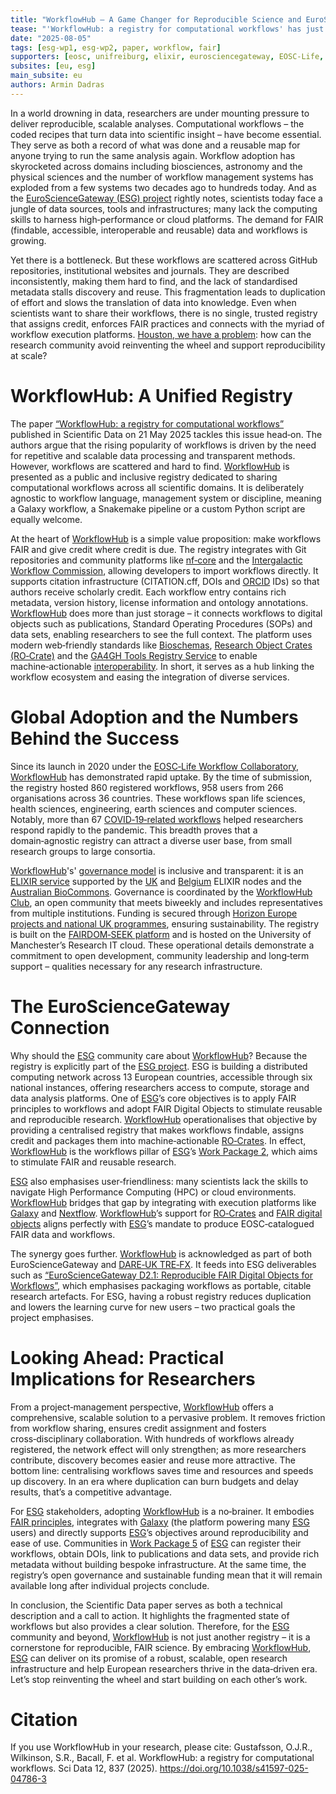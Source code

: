 ```yaml
---
title: "WorkflowHub – A Game Changer for Reproducible Science and EuroScienceGateway"
tease: "'WorkflowHub: a registry for computational workflows' has just been published in Scientific Data (Nature) as an open-access article. It explains why the platform was created and how it streamlines the sharing, discovery, and FAIRness of workflows."
date: "2025-08-05"
tags: [esg-wp1, esg-wp2, paper, workflow, fair]
supporters: [eosc, unifreiburg, elixir, eurosciencegateway, EOSC-Life, elixir-belgium, australian_biocommons    ]
subsites: [eu, esg]
main_subsite: eu
authors: Armin Dadras
---
```

In a world drowning in data, researchers are under mounting pressure to deliver reproducible, scalable analyses. Computational workflows – the coded recipes that turn data into scientific insight – have become essential. They serve as both a record of what was done and a reusable map for anyone trying to run the same analysis again. Workflow adoption has skyrocketed across domains including biosciences, astronomy and the physical sciences and the number of workflow management systems has exploded from a few systems two decades ago to hundreds today. And as the [EuroScienceGateway (ESG) project](https://galaxyproject.org/projects/esg/) rightly notes, scientists today face a jungle of data sources, tools and infrastructures; many lack the computing skills to harness high‑performance or cloud platforms. The demand for FAIR (findable, accessible, interoperable and reusable) data and workflows is growing.

Yet there is a bottleneck. But these workflows are scattered across GitHub repositories, institutional websites and journals. They are described inconsistently, making them hard to find, and the lack of standardised metadata stalls discovery and reuse. This fragmentation leads to duplication of effort and slows the translation of data into knowledge. Even when scientists want to share their workflows, there is no single, trusted registry that assigns credit, enforces FAIR practices and connects with the myriad of workflow execution platforms. [Houston, we have a problem](https://en.wikipedia.org/wiki/Houston,_we_have_a_problem): how can the research community avoid reinventing the wheel and support reproducibility at scale?

# WorkflowHub: A Unified Registry

The paper [“WorkflowHub: a registry for computational workflows”](https://doi.org/10.1038/s41597-025-04786-3) published in Scientific Data on 21 May 2025 tackles this issue head‑on. The authors argue that the rising popularity of workflows is driven by the need for repetitive and scalable data processing and transparent methods. However, workflows are scattered and hard to find. [WorkflowHub](https://workflowhub.eu/) is presented as a public and inclusive registry dedicated to sharing computational workflows across all scientific domains. It is deliberately agnostic to workflow language, management system or discipline, meaning a Galaxy workflow, a Snakemake pipeline or a custom Python script are equally welcome.

At the heart of [WorkflowHub](https://workflowhub.eu/) is a simple value proposition: make workflows FAIR and give credit where credit is due. The registry integrates with Git repositories and community platforms like [nf‑core](https://nf-co.re/) and the [Intergalactic Workflow Commission](https://iwc.galaxyproject.org/), allowing developers to import workflows directly. It supports citation infrastructure (CITATION.cff, DOIs and [ORCID](https://orcid.org/) IDs) so that authors receive scholarly credit. Each workflow entry contains rich metadata, version history, license information and ontology annotations. [WorkflowHub](https://workflowhub.eu/) does more than just storage – it connects workflows to digital objects such as publications, Standard Operating Procedures (SOPs) and data sets, enabling researchers to see the full context. The platform uses modern web‑friendly standards like [Bioschemas](https://bioschemas.org/), [Research Object Crates (RO‑Crate)](https://www.researchobject.org/ro-crate/) and the [GA4GH Tools Registry Service](https://www.ga4gh.org/product/tool-registry-service-trs/) to enable machine‑actionable [interoperability](https://galaxyproject.org/fair/interoperability/). In short, it serves as a hub linking the workflow ecosystem and easing the integration of diverse services.

# Global Adoption and the Numbers Behind the Success

Since its launch in 2020 under the [EOSC‑Life Workflow Collaboratory](https://www.tib-op.org/ojs/index.php/CoRDI/article/view/352), [WorkflowHub](https://workflowhub.eu/) has demonstrated rapid uptake. By the time of submission, the registry hosted 860 registered workflows, 958 users from 266 organisations across 36 countries. These workflows span life sciences, health sciences, engineering, earth sciences and computer sciences. Notably, more than 67 [COVID‑19‑related workflows](https://workflowhub.eu/search?q=COVID#workflows) helped researchers respond rapidly to the pandemic. This breadth proves that a domain‑agnostic registry can attract a diverse user base, from small research groups to large consortia.

[WorkflowHub](https://workflowhub.eu/)'s' [governance model](https://about.workflowhub.eu/project/community/) is inclusive and transparent: it is an [ELIXIR service](https://elixir-europe.org/services) supported by the [UK](https://elixir-europe.org/about-us/who-we-are/nodes/uk) and [Belgium](https://www.elixir-belgium.org/) ELIXIR nodes and the [Australian BioCommons](https://www.biocommons.org.au/). Governance is coordinated by the [WorkflowHub Club](https://about.workflowhub.eu/#community), an open community that meets biweekly and includes representatives from multiple institutions. Funding is secured through [Horizon Europe projects and national UK programmes](https://about.workflowhub.eu/project/acknowledgements/#funding), ensuring sustainability. The registry is built on the [FAIRDOM‑SEEK platform](https://fair-dom.org/fairdomseek) and is hosted on the University of Manchester’s Research IT cloud. These operational details demonstrate a commitment to open development, community leadership and long‑term support – qualities necessary for any research infrastructure.

# The EuroScienceGateway Connection

Why should the [ESG](https://galaxyproject.org/projects/esg/) community care about [WorkflowHub](https://workflowhub.eu/)? Because the registry is explicitly part of the [ESG project](https://galaxyproject.org/projects/esg/). ESG is building a distributed computing network across 13 European countries, accessible through six national instances, offering researchers access to compute, storage and data analysis platforms. One of [ESG](https://galaxyproject.org/projects/esg/)’s core objectives is to apply FAIR principles to workflows and adopt FAIR Digital Objects to stimulate reusable and reproducible research. [WorkflowHub](https://workflowhub.eu/) operationalises that objective by providing a centralised registry that makes workflows findable, assigns credit and packages them into machine‑actionable [RO‑Crates](https://www.researchobject.org/ro-crate/). In effect, [WorkflowHub](https://workflowhub.eu/) is the workflows pillar of [ESG](https://galaxyproject.org/projects/esg/)’s [Work Package 2](https://galaxyproject.org/projects/esg/news/?tag=esg-wp2), which aims to stimulate FAIR and reusable research.

[ESG](https://galaxyproject.org/projects/esg/) also emphasises user‑friendliness: many scientists lack the skills to navigate High Performance Computing (HPC) or cloud environments. [WorkflowHub](https://workflowhub.eu/) bridges that gap by integrating with execution platforms like [Galaxy](https://usegalaxy.eu/) and [Nextflow](https://www.nextflow.io/). [WorkflowHub](https://workflowhub.eu/)’s support for [RO‑Crates](https://www.researchobject.org/ro-crate/) and [FAIR digital objects](https://fairdo.org/) aligns perfectly with [ESG](https://galaxyproject.org/projects/esg/)’s mandate to produce EOSC‑catalogued FAIR data and workflows.

The synergy goes further. [WorkflowHub](https://workflowhub.eu/) is acknowledged as part of both EuroScienceGateway and [DARE‑UK TRE‑FX](https://dareuk.org.uk/how-we-work/previous-activities/dare-uk-phase-1-driver-projects/tre-fx-delivering-a-federated-network-of-trusted-research-environments-to-enable-safe-data-analytics/). It feeds into ESG deliverables such as [“EuroScienceGateway D2.1: Reproducible FAIR Digital Objects for Workflows”](https://doi.org/10.5281/zenodo.13225792), which emphasises packaging workflows as portable, citable research artefacts. For ESG, having a robust registry reduces duplication and lowers the learning curve for new users – two practical goals the project emphasises.

# Looking Ahead: Practical Implications for Researchers

From a project‑management perspective, [WorkflowHub](https://workflowhub.eu/) offers a comprehensive, scalable solution to a pervasive problem. It removes friction from workflow sharing, ensures credit assignment and fosters cross‑disciplinary collaboration. With hundreds of workflows already registered, the network effect will only strengthen; as more researchers contribute, discovery becomes easier and reuse more attractive. The bottom line: centralising workflows saves time and resources and speeds up discovery. In an era where duplication can burn budgets and delay results, that’s a competitive advantage.

For [ESG](https://galaxyproject.org/projects/esg/) stakeholders, adopting [WorkflowHub](https://workflowhub.eu/) is a no‑brainer. It embodies [FAIR principles](https://en.wikipedia.org/wiki/FAIR_data), integrates with [Galaxy](https://usegalaxy.eu/) (the platform powering many [ESG](https://galaxyproject.org/projects/esg/) users) and directly supports [ESG](https://galaxyproject.org/projects/esg/)’s objectives around reproducibility and ease of use. Communities in [Work Package 5](https://galaxyproject.org/projects/esg/news/?tag=esg-wp5) of [ESG](https://galaxyproject.org/projects/esg/) can register their workflows, obtain DOIs, link to publications and data sets, and provide rich metadata without building bespoke infrastructure. At the same time, the registry’s open governance and sustainable funding mean that it will remain available long after individual projects conclude.

In conclusion, the Scientific Data paper serves as both a technical description and a call to action. It highlights the fragmented state of workflows but also provides a clear solution. Therefore, for the [ESG](https://galaxyproject.org/projects/esg/) community and beyond, [WorkflowHub](https://workflowhub.eu/) is not just another registry – it is a cornerstone for reproducible, FAIR science. By embracing [WorkflowHub](https://workflowhub.eu/), [ESG](https://galaxyproject.org/projects/esg/) can deliver on its promise of a robust, scalable, open research infrastructure and help European researchers thrive in the data‑driven era. Let’s stop reinventing the wheel and start building on each other’s work.

# Citation

If you use WorkflowHub in your research, please cite:
Gustafsson, O.J.R., Wilkinson, S.R., Bacall, F. et al. WorkflowHub: a registry for computational workflows. Sci Data 12, 837 (2025). https://doi.org/10.1038/s41597-025-04786-3